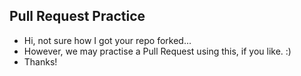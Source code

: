 ## Pull Request Practice
* Hi, not sure how I got your repo forked... 
* However, we may practise a Pull Request using this, if you like. :)
* Thanks! 
